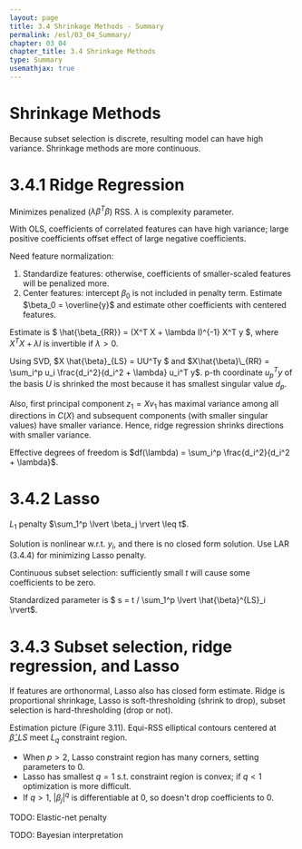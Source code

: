 ```yaml
---
layout: page
title: 3.4 Shrinkage Methods - Summary
permalink: /esl/03_04_Summary/
chapter: 03_04
chapter_title: 3.4 Shrinkage Methods
type: Summary
usemathjax: true
---
```


# Shrinkage Methods

Because subset selection is discrete, resulting model can have high variance. Shrinkage methods are more continuous.

# 3.4.1 Ridge Regression

Minimizes penalized  ($\lambda \beta^T \beta$) RSS. $\lambda$ is complexity parameter.

With OLS, coefficients of correlated features can have high variance; large positive coefficients offset effect of large negative coefficients.

Need feature normalization:
1. Standardize features: otherwise, coefficients of smaller-scaled features will be penalized more.
2. Center features: intercept $\beta_0$ is not included in penalty term. Estimate $\beta_0 = \overline{y}$ and estimate other coefficients with centered features.

Estimate is $ \hat{\beta_{RR}} = (X^T X + \lambda I)^{-1} X^T y $, where $X^T X + \lambda I$ is invertible if $\lambda > 0$.

Using SVD, $X \hat{\beta}\_{LS} = UU^Ty $ and $X\hat{\beta}\_{RR} = \sum_i^p u_i \frac{d_i^2}{d_i^2 + \lambda} u_i^T y$. p-th coordinate $u_p^T y$ of the basis $U$ is shrinked the most because it has smallest singular value $d_p$. 

Also, first principal component $z_1 = Xv_1$ has maximal variance among all directions in $C(X)$ and subsequent components (with smaller singular values) have smaller variance. Hence, ridge regression shrinks directions with smaller variance.

Effective degrees of freedom is $df(\lambda) = \sum_i^p \frac{d_i^2}{d_i^2 + \lambda}$.

# 3.4.2 Lasso

$L_1$ penalty $\sum_1^p \lvert \beta_j \rvert \leq t$.

Solution is nonlinear w.r.t. $y_i$, and there is no closed form solution. Use LAR (3.4.4) for minimizing Lasso penalty.

Continuous subset selection: sufficiently small $t$ will cause some coefficients to be zero. 

Standardized parameter is $ s = t / \sum_1^p \lvert \hat{\beta}^{LS}\_i \rvert$.

# 3.4.3 Subset selection, ridge regression, and Lasso

If features are orthonormal, Lasso also has closed form estimate. Ridge is proportional shrinkage, Lasso is soft-thresholding (shrink to drop), subset selection is hard-thresholding (drop or not).

Estimation picture (Figure 3.11). Equi-RSS elliptical contours centered at $\hat{\beta}\_{LS}$ meet $L_q$ constraint region.
- When $p > 2$, Lasso constraint region has many corners, setting parameters to $0$. 
- Lasso has smallest $q = 1$ s.t. constraint region is convex; if $q < 1$ optimization is more difficult.
- If $q > 1$, $\lvert \beta_j \rvert^q$ is differentiable at 0, so doesn't drop coefficients to 0.

TODO: Elastic-net penalty

TODO: Bayesian interpretation